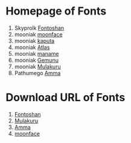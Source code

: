 # Homepage of Fonts

1. Skyprolk [Fontoshan](https://github.com/skyprolk/Fontoshan-Sinhala-Handwrite)
2. mooniak [moonface](https://github.com/mooniak/moonface-font)
3. mooniak [kaputa](https://github.com/mooniak/kaputa-font)
4. mooniak [Atlas](https://github.com/mooniak/atlas-handwriting-font)
5. mooniak [maname](https://github.com/mooniak/maname-font)
6. mooniak [Gemunu](https://github.com/mooniak/gemunu-libre-font)
7.  mooniak [Mulakuru](https://github.com/mooniak/mulakuru-font)
8.  Pathumego [Amma](https://github.com/pathumego/other-letter)



# Download URL of Fonts

1.  [Fontoshan](https://github.com/skyprolk/Fontoshan-Sinhala-Handwrite/archive/1.0/Fontoshan-Sinhala-Handwrite-1.0.tar.gz)
2. [Mulakuru](https://github.com/mooniak/mulakuru-font/archive/0689c82/mulakuru-font-0689c82.tar.gz)
3. [Amma](https://github.com/pathumego/other-letter/archive/4459232/other-letter-4459232.tar.gz)
4. [moonface](https://github.com/mooniak/moonface-font/archive/49e787d/moonface-font-49e787d.tar.gz)
